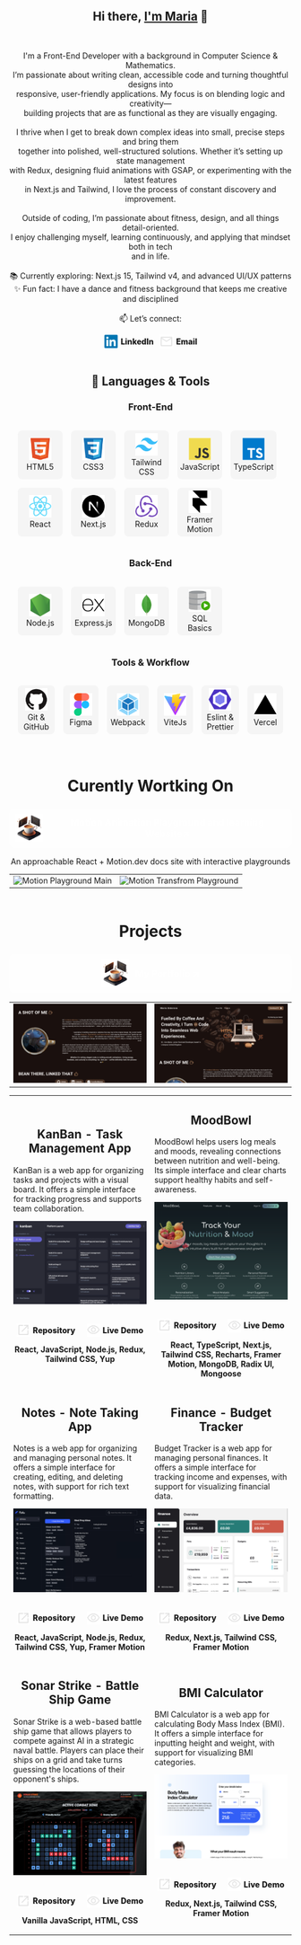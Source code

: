 <h2 align="center">Hi there, <a href="https://github.com/SidorovaMaria" title="Profile">I'm Maria</a> 👋</h2>
<br>
<p align="center">
  I'm a Front-End Developer with a background in Computer Science & Mathematics. <br>
  I’m passionate about writing clean, accessible code and turning thoughtful designs into <br>
  responsive, user-friendly applications. My focus is on blending logic and creativity— <br>
  building projects that are as functional as they are visually engaging. <br>
  <br>
  I thrive when I get to break down complex ideas into small, precise steps and bring them <br>
  together into polished, well-structured solutions. Whether it’s setting up state management <br>
  with Redux, designing fluid animations with GSAP, or experimenting with the latest features <br>
  in Next.js and Tailwind, I love the process of constant discovery and improvement. <br>
  <br>
  Outside of coding, I’m passionate about fitness, design, and all things detail-oriented. <br>
  I enjoy challenging myself, learning continuously, and applying that mindset both in tech <br>
  and in life. <br>
  <br>
  📚 Currently exploring: Next.js 15, Tailwind v4, and advanced UI/UX patterns <br>
  ✨ Fun fact: I have a dance and fitness background that keeps me creative and disciplined <br>
  <br>
  📫 Let’s connect:
</p>
<div align='center' style="display:flex; justify-content:center; align-items:center; gap:10px;">
  <a href="https://www.linkedin.com/in/maria-sidorova-25a365210/" style="display:flex; align-items:center; gap:5px; text-decoration:none; color:inherit; font-weight:800;">
    <img src="icons/linkedin.svg" alt="LinkedIn" height="25" width="25" />
    <span>LinkedIn</span>
  </a>
  <a href="mailto:sidmashav@icloud.com" style="display:flex; align-items:center; gap:5px; text-decoration:none; color:inherit; font-weight:800;">
    <img src="icons/mail.svg" alt="Email" height="25" width="25" />
    <span>Email</span>
  </a>
</div>
<br>

<h2 align="center">🚀 Languages & Tools</h2>

<h3 align="center">Front-End</h3>
<table align="center" style='
  border-spacing: 15px; 
  border-collapse: separate;
  margin-left: auto; 
  margin-right: auto;'>
<tr>
 <td align="center" height="70" width="70"style='background-color:#cccccc30; border-radius:8px; padding:5px;'>
      <img src="icons/html5.svg" alt="HTML" width="40" height="40"/>
      <br/>HTML5
    </td>
 <td align="center" height="70" width="70"style='background-color:#cccccc30; border-radius:8px; padding:5px;'>
      <img src="icons/css3.svg" alt="CSS3" width="40" height="40"/>
      <br/>CSS3
    </td>
 <td align="center" height="70" width="70"style='background-color:#cccccc30; border-radius:8px; padding:5px;'>
      <img src="icons/tailwindcss.svg" alt="Tailwind CSS" width="40" height="40"/>
      <br/>Tailwind CSS
    </td>
 <td align="center" height="70" width="70"style='background-color:#cccccc30; border-radius:8px; padding:5px;'>
      <img src="icons/javascript.svg" alt="JavaScript" width="40" height="40"/>
      <br/>JavaScript
    </td>
     <td align="center" height="70" width="70"style='background-color:#cccccc30; border-radius:8px; padding:5px;'>
      <img src="icons/typescript.svg" alt="TypeScript" width="40" height="40"/>
      <br/>TypeScript
    </td>
    </tr>
    <tr>
     <td align="center" height="70" width="70"style='background-color:#cccccc30; border-radius:8px; padding:5px;'>
      <img src="icons/react.svg" alt="React" width="40" height="40"/>
      <br/>React
    </td>
     <td align="center" height="70" width="70"style='background-color:#cccccc30; border-radius:8px; padding:5px;'>
      <img src="icons/nextjs.svg" alt="Next.js" width="40" height="40"/>
      <br/>Next.js
    </td>
    <td align="center" height="70" width="70"style='background-color:#cccccc30; border-radius:8px; padding:5px;'>
      <img src="icons/redux.svg" alt="Redux" width="40" height="40"
      />
      <br/>Redux
    </td><td align="center" height="70" width="70" style='background-color:#cccccc30; border-radius:8px; padding:5px;'>
      <img src="icons/framermotion.svg" alt="Framer Motion" width="40" height="40"/>
      <br/>Framer Motion
    </td>
</tr>
</table>

<h3 align="center">Back-End</h3>
<table align="center" style='
  border-spacing: 15px; 
  border-collapse: separate;
  margin-left: auto; 
  margin-right: auto;'>
<tr>
 <td align="center" height="70" width="70" style='background-color:#cccccc30; border-radius:8px; padding:5px;'>
      <img src="icons/nodejs.svg" alt="Node.js" width="40" height="40"/>
      <br/>Node.js
    </td>
    <td align="center" height="70" width="70" style='background-color:#cccccc30; border-radius:8px; padding:5px;'>
      <img src="icons/express.svg" alt="Express.js" width="40" height="40"/>
      <br/>Express.js
    </td>
<td align="center" height="70" width="70" style='background-color:#cccccc30; border-radius:8px; padding:5px;'>
      <img src="icons/mongodb.svg" alt="MongoDB" width="40" height="40"/>
      <br/>MongoDB
    </td>
     <td align="center" height="70" width="70" style='background-color:#cccccc30; border-radius:8px; padding:5px;'>
      <img src="icons/sql.svg" alt="SQL Basics" width="40" height="40"/>
      <br/>SQL Basics
    </td>
    </tr>
</table>

<h3 align="center">Tools & Workflow</h3>
<table align="center" style='
  border-spacing: 15px; 
  border-collapse: separate;
  margin-left: auto; 
  margin-right: auto;'>
<tr>
  <td align="center" height="70" width="70" style='background-color:#cccccc30; border-radius:8px; padding:5px;'>
      <img src="icons/github.svg" alt="GitHub" width="40" height="40"/>
      <br/>Git & GitHub
    </td>
    <td align="center" height="70" width="70" style='background-color:#cccccc30; border-radius:8px; padding:5px;'>
      <img src="icons/figma.svg" alt="Figma" width="40" height="40"/>
      <br/>Figma
    </td>
     <td align="center" height="70" width="70" style='background-color:#cccccc30; border-radius:8px; padding:5px;'>
      <img src="icons/webpack.svg" alt="Webpack" width="40" height="40"/>
      <br/>Webpack
    </td>
     <td align="center" height="70" width="70" style='background-color:#cccccc30; border-radius:8px; padding:5px;'>
      <img src="icons/vitejs.svg" alt="ViteJs" width="40" height="40"/>
      <br/>ViteJs
    </td>
     <td align="center" height="70" width="70" style='background-color:#cccccc30; border-radius:8px; padding:5px;'>
      <img src="icons/eslint.svg" alt="Eslint" width="40" height="40"/>
      <br/>Eslint & Prettier
    </td>
     <td align="center" height="70" width="70" style='background-color:#cccccc30; border-radius:8px; padding:5px;'>
      <img src="icons/vercel.svg" alt="Vercel" width="40" height="40"/>
      <br/>Vercel
    </td>
    </tr>
</table>
<h1 align="center" style='margin-top:60px'>Curently Wortking On </h1>
<h3 align='center'> <a href="https://motion-playground-one.vercel.app/"  style="text-decoration:none; color:white; font-weight:800; display:flex; align-items:center; gap:10px; justify-content:center; background-color:#fffefe4d; padding:10px; border-radius:8px;">
    <img src="icons/portfolio.png" alt="Portfolio Logo" height="50" width="50" />
    <span>Motion Animation Playground and learning Website↗</span>
  </a>
  </h3>
  <p align='center'>An approachable React + Motion.dev docs site with interactive playgrounds</p>
  <table align="center">
  <tr >
  <td>
  <img src="images/motion-playground" alt="Motion Playground Main" width="100%" />
</td>
 <td>
  <img src="images/motion-transform" alt="Motion Transfrom Playground" width="100%" />
</td>
</tr>
</table>
<h1 align="center" style='margin-top:60px'>Projects</h1>
<h3 align='center'> <a href="https://portfolio-6dft.vercel.app/"  style="text-decoration:none; color:white; font-weight:800; display:flex; align-items:center; gap:10px; justify-content:center; background-color:#fffefe4d; padding:10px; border-radius:8px;">
    <img src="icons/portfolio.png" alt="Portfolio Logo" height="50" width="50" />
    <span>My Portfolio ↗</span>
  </a>
  </h3>
  <table align="center">
<tr >
  <td>
  <img src="images/portfolio-me.png" alt="Portfolio Screenshot" width="100%" />
</td>
 <td>
  <img src="images/portfolio-start.png" alt="Portfolio Screenshot" width="100%" />
</td>
</tr>
</table>

<table>
  <tr>
     <td width='50%'>
      <h2 align='center'>KanBan - Task Management App</h2>
      <p>
        KanBan is a web app for organizing tasks and projects with a visual board. It offers a simple interface for tracking progress and supports team collaboration.
      </p>
      <div align='center'>  
        <a href='https://chronous.midstem.net'>
          <img src='images/kanban-desktop.png' alt='KanBan'/>
        </a>
        <br>
        <br>
         <p style='display:flex; align-items:center; gap:20px; justify-content:center;'>
         <a href='https://github.com/SidorovaMaria/Portfolio/tree/main/kanban-task' style='text-decoration:none; color:inherit; font-weight:800; display:flex; align-items:center; gap:5px; justify-content:center;'>
            <img src='icons/open-in.svg' width='24' height='24'/>
            Repository
          </a>
          <a href='https://portfolio-flax-pi-68.vercel.app/' style='text-decoration:none; color:inherit; font-weight:800; display:flex; align-items:center; gap:5px; justify-content:center;'>
            <img src='icons/eye.svg' width='24' height='24'/>
            Live Demo
          </a>
        </p>
        <p><strong>React, JavaScript, Node.js, Redux, Tailwind CSS, Yup</strong></p>
      </div>
    </td>
    <td width='50%'>
      <h2 align='center'>MoodBowl</h2>
      <p>
        MoodBowl helps users log meals and moods, revealing connections between nutrition and well-being. Its simple interface and clear charts support healthy habits and self-awareness.
      </p>
      <div align='center'>  
        <a href='https://chronous.midstem.net'>
          <img src='images/moodbowl-preview.png' alt='MoodBowl'/>
        </a>
        <br>
        <br>
        <p style='display:flex; align-items:center; gap:20px; justify-content:center;'>
         <a href='https://chronous.midstem.net' style='text-decoration:none; color:inherit; font-weight:800; display:flex; align-items:center; gap:5px; justify-content:center;'>
            <img src='icons/open-in.svg' width='24' height='24'/>
            Repository
          </a>
          <a href='https://chronous.midstem.net' style='text-decoration:none; color:inherit; font-weight:800; display:flex; align-items:center; gap:5px; justify-content:center;'>
            <img src='icons/eye.svg' width='24' height='24'/>
            Live Demo
          </a>
        </p>
        <p><strong>React, TypeScript, Next.js, Tailwind CSS, Recharts, Framer Motion, MongoDB, Radix UI, Mongoose</strong></p>
      </div>
    </td>
  </tr>
   <tr>
     <td width='50%'>
      <h2 align='center'>Notes - Note Taking App</h2>
      <p>
        Notes is a web app for organizing and managing personal notes. It offers a simple interface for creating, editing, and deleting notes, with support for rich text formatting.
      </p>
      <div align='center'>  
        <a href='https://chronous.midstem.net'>
          <img src='images/notes-desktop-dark.png' alt='Notes'/>
        </a>
        <br>
        <br>
         <p style='display:flex; align-items:center; gap:20px; justify-content:center;'>
         <a href='https://github.com/SidorovaMaria/Portfolio/tree/main/notes' style='text-decoration:none; color:inherit; font-weight:800; display:flex; align-items:center; gap:5px; justify-content:center;'>
            <img src='icons/open-in.svg' width='24' height='24'/>
            Repository
          </a>
          <a href='https://notes-delta-blue.vercel.app/' style='text-decoration:none; color:inherit; font-weight:800; display:flex; align-items:center; gap:5px; justify-content:center;'>
            <img src='icons/eye.svg' width='24' height='24'/>
            Live Demo
          </a>
        </p>
        <p><strong>React, JavaScript, Node.js, Redux, Tailwind CSS, Yup, Framer Motion</strong></p>
      </div>
    </td>
    <td width='50%'>
      <h2 align='center'>Finance - Budget Tracker</h2>
      <p>
        Budget Tracker is a web app for managing personal finances. It offers a simple interface for tracking income and expenses, with support for visualizing financial data.
      </p>
      <div align='center'>  
        <a href='https://chronous.midstem.net'>
          <img src='images/budget-tracker.png' alt='Budget Tracker'/>
        </a>
        <br>
        <br>
        <p style='display:flex; align-items:center; gap:20px; justify-content:center;'>
         <a href='https://github.com/SidorovaMaria/Portfolio/tree/main/personal-finance' style='text-decoration:none; color:inherit; font-weight:800; display:flex; align-items:center; gap:5px; justify-content:center;'>
            <img src='icons/open-in.svg' width='24' height='24'/>
            Repository
          </a>
          <a href='https://budget-tracker-flame-eight.vercel.app/' style='text-decoration:none; color:inherit; font-weight:800; display:flex; align-items:center; gap:5px; justify-content:center;'>
            <img src='icons/eye.svg' width='24' height='24'/>
            Live Demo
          </a>
        </p>
        <p><strong>Redux, Next.js, Tailwind CSS, Framer Motion</strong></p>
      </div>
    </td>
  </tr>
  <tr>
     <td width='50%'>
      <h2 align='center'>Sonar Strike - Battle Ship Game</h2>
      <p>
        Sonar Strike is a web-based battle ship game that allows players to compete against AI in a strategic naval battle. Players can place their ships on a grid and take turns guessing the locations of their opponent's ships.
      <div align='center'>  
        <a href='https://chronous.midstem.net'>
          <img src='images/sonar-strike.png' alt='Sonar Strike'/>
        </a>
        <br>
        <br>
         <p style='display:flex; align-items:center; gap:20px; justify-content:center;'>
         <a href='https://github.com/SidorovaMaria/Odin-Project/tree/main/JavaScript/SonarStrike' style='text-decoration:none; color:inherit; font-weight:800; display:flex; align-items:center; gap:5px; justify-content:center;'>
            <img src='icons/open-in.svg' width='24' height='24'/>
            Repository
          </a>
          <a href='https://htmlpreview.github.io/?https://github.com/SidorovaMaria/Odin-Project/blob/sonar-strike/index.html' style='text-decoration:none; color:inherit; font-weight:800; display:flex; align-items:center; gap:5px; justify-content:center;'>
            <img src='icons/eye.svg' width='24' height='24'/>
            Live Demo
          </a>
        </p>
        <p><strong>Vanilla JavaScript, HTML, CSS</strong></p>
      </div>
    </td>
    <td width='50%'>
      <h2 align='center'>BMI Calculator</h2>
      <p>
        BMI Calculator is a web app for calculating Body Mass Index (BMI). It offers a simple interface for inputting height and weight, with support for visualizing BMI categories.
      </p>
      <div align='center'>  
        <a href='https://chronous.midstem.net'>
          <img src='images/bmi-calculator.png' alt='BMI Calculator'/>
        </a>
        <br>
        <br>
        <p style='display:flex; align-items:center; gap:20px; justify-content:center;'>
         <a href='https://chronous.midstem.net' style='text-decoration:none; color:inherit; font-weight:800; display:flex; align-items:center; gap:5px; justify-content:center;'>
            <img src='icons/open-in.svg' width='24' height='24'/>
            Repository
          </a>
          <a href='https://bmi-kappa-amber.vercel.app/' style='text-decoration:none; color:inherit; font-weight:800; display:flex; align-items:center; gap:5px; justify-content:center;'>
            <img src='icons/eye.svg' width='24' height='24'/>
            Live Demo
          </a>
        </p>
        <p><strong>Redux, Next.js, Tailwind CSS, Framer Motion</strong></p>
      </div>
    </td>
  </tr>
</table>
